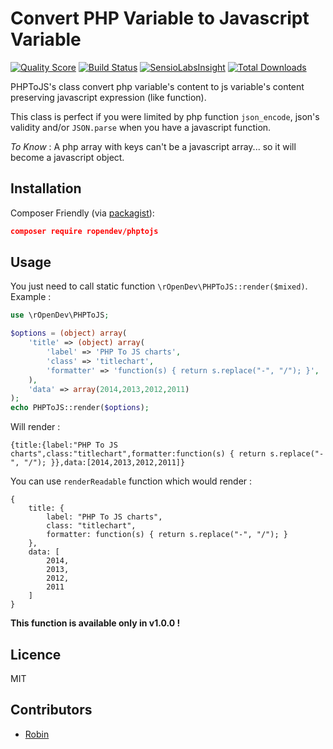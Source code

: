 # Convert PHP Variable to Javascript Variable

[![Quality Score](https://img.shields.io/scrutinizer/g/RobinDev/PHPToJS.svg?style=flat-square)](https://scrutinizer-ci.com/g/RobinDev/PHPToJS)
[![Build Status](https://travis-ci.org/RobinDev/PHPToJS.svg)](https://travis-ci.org/RobinDev/PHPToJS)
[![SensioLabsInsight](https://insight.sensiolabs.com/projects/2f4eb5f2-2c49-4dce-90f5-4d19a8d7c83b/mini.png)](https://insight.sensiolabs.com/projects/2f4eb5f2-2c49-4dce-90f5-4d19a8d7c83b)
[![Total Downloads](https://img.shields.io/packagist/dt/ropendev/phptojs.svg?style=flat-square)](https://packagist.org/packages/ropendev/phptojs)

PHPToJS's class convert php variable's content to js variable's content preserving javascript expression (like function).

This class is perfect if you were limited by php function `json_encode`, json's validity and/or `JSON.parse` when you have a javascript function.

*To Know* : A php array with keys can't be a javascript array... so it will become a javascript object.

## Installation

Composer Friendly (via [packagist](https://packagist.org/packages/ropendev/phptojs)):
```json
composer require ropendev/phptojs
```

## Usage

You just need to call static function `\rOpenDev\PHPToJS::render($mixed)`. Example :
```php
use \rOpenDev\PHPToJS;

$options = (object) array(
    'title' => (object) array(
        'label' => 'PHP To JS charts',
        'class' => 'titlechart',
        'formatter' => 'function(s) { return s.replace("-", "/"); }',
    ),
    'data' => array(2014,2013,2012,2011)
);
echo PHPToJS::render($options);
```
Will render :
```
{title:{label:"PHP To JS charts",class:"titlechart",formatter:function(s) { return s.replace("-", "/"); }},data:[2014,2013,2012,2011]}
```

You can use `renderReadable` function which would render :
```
{
	title: {
		label: "PHP To JS charts",
		class: "titlechart",
		formatter: function(s) { return s.replace("-", "/"); }
	},
	data: [
		2014,
		2013,
		2012,
		2011
	]
}
```
**This function is available only in v1.0.0 !**

## Licence
MIT

## Contributors
* [Robin](http://www.robin-d.fr/)
